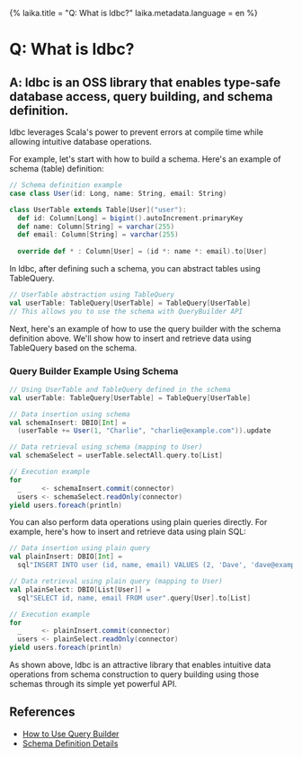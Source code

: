 {%
  laika.title = "Q: What is ldbc?"
  laika.metadata.language = en
%}

# Q: What is ldbc?

## A: ldbc is an OSS library that enables type-safe database access, query building, and schema definition.
ldbc leverages Scala's power to prevent errors at compile time while allowing intuitive database operations.

For example, let's start with how to build a schema. Here's an example of schema (table) definition:

```scala 3
// Schema definition example
case class User(id: Long, name: String, email: String)

class UserTable extends Table[User]("user"):
  def id: Column[Long] = bigint().autoIncrement.primaryKey
  def name: Column[String] = varchar(255)
  def email: Column[String] = varchar(255)
  
  override def * : Column[User] = (id *: name *: email).to[User]
```

In ldbc, after defining such a schema, you can abstract tables using TableQuery.

```scala
// UserTable abstraction using TableQuery
val userTable: TableQuery[UserTable] = TableQuery[UserTable]
// This allows you to use the schema with QueryBuilder API
```

Next, here's an example of how to use the query builder with the schema definition above. We'll show how to insert and retrieve data using TableQuery based on the schema.

### Query Builder Example Using Schema

```scala 3
// Using UserTable and TableQuery defined in the schema
val userTable: TableQuery[UserTable] = TableQuery[UserTable]

// Data insertion using schema
val schemaInsert: DBIO[Int] =
  (userTable += User(1, "Charlie", "charlie@example.com")).update

// Data retrieval using schema (mapping to User)
val schemaSelect = userTable.selectAll.query.to[List]

// Execution example
for
  _     <- schemaInsert.commit(connector)
  users <- schemaSelect.readOnly(connector)
yield users.foreach(println)
```

You can also perform data operations using plain queries directly. For example, here's how to insert and retrieve data using plain SQL:

```scala 3
// Data insertion using plain query
val plainInsert: DBIO[Int] =
  sql"INSERT INTO user (id, name, email) VALUES (2, 'Dave', 'dave@example.com')".update

// Data retrieval using plain query (mapping to User)
val plainSelect: DBIO[List[User]] =
  sql"SELECT id, name, email FROM user".query[User].to[List]

// Execution example
for
  _     <- plainInsert.commit(connector)
  users <- plainSelect.readOnly(connector)
yield users.foreach(println)
```

As shown above, ldbc is an attractive library that enables intuitive data operations from schema construction to query building using those schemas through its simple yet powerful API.

## References
- [How to Use Query Builder](/en/tutorial/Query-Builder.md)
- [Schema Definition Details](/en/tutorial/Schema.md)
